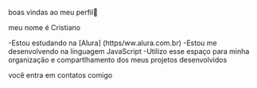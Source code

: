 boas vindas ao meu perfil🙌

meu nome é Cristiano

-Estou estudando na [Alura] (https/ww.alura.com.br)
-Estou me desenvolvendo na linguagem JavaScript
-Utilizo esse espaço para minha organização e compartlhamento dos meus projetos desenvolvidos

você entra em contatos comigo
